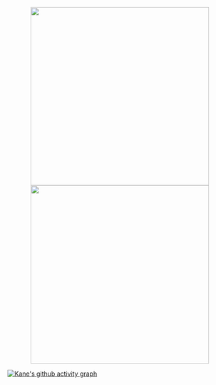 <p align = "center">
  <img src = "https://github-readme-stats.vercel.app/api?username=Kanealex&show_icons=true&theme=material-palenight&hide_border=true&count_private=true" width = 400>
  <img src = "https://github-readme-streak-stats.herokuapp.com?user=Kanealex&theme=material-palenight&hide_border=true&count_private=true" width = 400>
</p>


  [![Kane's github activity graph](https://activity-graph.herokuapp.com/graph?username=Kanealex&theme=material-palenight&hide_border=true&count_private=true)](https://github.com/ashutosh00710/github-readme-activity-graph)
  
